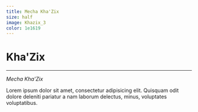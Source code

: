 ```yaml
---
title: Mecha Kha'Zix
size: half
image: Khazix_3
color: 1e1619
---
```


# Kha'Zix

---

*Mecha Kha'Zix*

Lorem ipsum dolor sit amet, consectetur adipisicing elit. Quisquam odit dolore deleniti pariatur a nam laborum delectus, minus, voluptates voluptatibus.